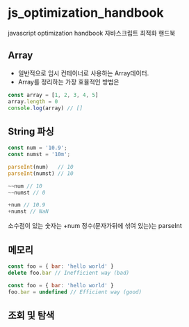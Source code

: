 # js_optimization_handbook
javascript optimization handbook
자바스크립트 최적화 핸드북

## Array
- 일반적으로 임시 컨테이너로 사용하는 Array데이터.
- Array를 정리하는 가장 효율적인 방법은
```js
const array = [1, 2, 3, 4, 5]
array.length = 0
console.log(array) // []
```

## String 파싱

```js
const num = '10.9';
const numst = '10m';

parseInt(num)	// 10
parseInt(numst)	// 10

~~num // 10
~~numst // 0

+num // 10.9
+numst // NaN
```
소수점이 있는 숫자는 +num
정수(문자가뒤에 섞여 있는)는 parseInt


## 메모리

```js
const foo = { bar: 'hello world' }
delete foo.bar // Inefficient way (bad)

const foo = { bar: 'hello world' }
foo.bar = undefined // Efficient way (good)
```

## 조회 및 탐색

```js

```
